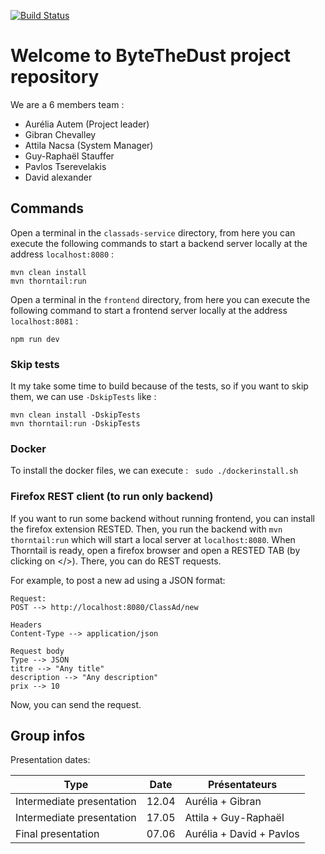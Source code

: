 [![Build Status](https://travis-ci.org/unige-pinfo-2019/PInfo3.svg?branch=master)](https://travis-ci.org/unige-pinfo-2019/PInfo3)


# Welcome to ByteTheDust project repository

We are a 6 members team :

 - Aurélia Autem (Project leader)
 - Gibran Chevalley
 - Attila Nacsa (System Manager)
 - Guy-Raphaël Stauffer
 - Pavlos Tserevelakis
 - David alexander


## Commands

Open a terminal in the `classads-service` directory, from here you can execute the following commands to start a backend server locally at the address `localhost:8080` :
```
mvn clean install
mvn thorntail:run
```

Open a terminal in the `frontend` directory, from here you can execute the following command to start a frontend server locally at the address `localhost:8081` :
```
npm run dev
```

### Skip tests
It my take some time to build because of the tests, so if you want to skip them, we can use `-DskipTests` like :
```
mvn clean install -DskipTests
mvn thorntail:run -DskipTests
```

### Docker

To install the docker files, we can execute :
` sudo ./dockerinstall.sh`

### Firefox REST client (to run only backend)

If you want to run some backend without running frontend, you can install the firefox extension RESTED.
Then, you run the backend with `mvn thorntail:run` which will start a local server at `localhost:8080`.
When Thorntail is ready, open a firefox browser and open a RESTED TAB (by clicking on </>).
There, you can do REST requests.

For example, to post a new ad using a JSON format:
```
Request:
POST --> http://localhost:8080/ClassAd/new

Headers
Content-Type --> application/json

Request body
Type --> JSON
titre --> "Any title"
description --> "Any description"
prix --> 10
```

Now, you can send the request.




## Group infos

Presentation dates:

Type | Date | Présentateurs
------------ | ------------- | -------------
Intermediate presentation | 12.04 | Aurélia + Gibran
Intermediate presentation | 17.05 | Attila + Guy-Raphaël
Final presentation | 07.06 | Aurélia + David + Pavlos
